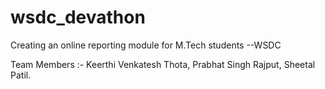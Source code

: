 # wsdc_devathon
Creating an online reporting module for M.Tech students --WSDC

Team Members :-
Keerthi Venkatesh Thota, 
Prabhat Singh Rajput,
Sheetal Patil.
